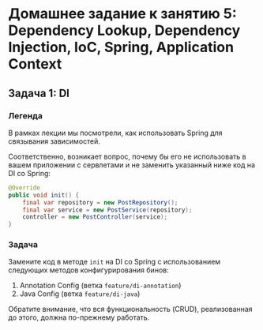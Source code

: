 # Домашнее задание к занятию 5: Dependency Lookup, Dependency Injection, IoC, Spring, Application Context
## Задача 1: DI

### Легенда

В рамках лекции мы посмотрели, как использовать Spring для связывания зависимостей.

Соответственно, возникает вопрос, почему бы его не использовать в вашем приложении с сервлетами и не заменить указанный ниже код на DI со Spring:
```java
@Override
public void init() {
    final var repository = new PostRepository();
    final var service = new PostService(repository);
    controller = new PostController(service);
}
```

### Задача

Замените код в методе `init` на DI со Spring с использованием следующих методов конфигурирования бинов:
1. Annotation Config (ветка `feature/di-annotation`)
1. Java Config (ветка `feature/di-java`)

Обратите внимание, что вся функциональность (CRUD), реализованная до этого, должна по-прежнему работать.